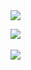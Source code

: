 <div align-center>
  <img src="https://capsule-render.vercel.app/api?type=waving&color=auto&height=200&section=header&text=Seungju Github!&fontSize=90" />
</div>

<img src="https://github-readme-stats.vercel.app/api/top-langs/?username=jujuinnnng&layout=compact"><br><br>
<img src="https://github-readme-stats.vercel.app/api?username=jujuinnnng&show_icons=true">
